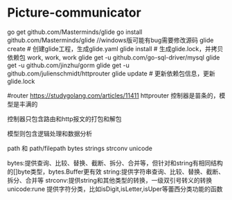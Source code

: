 # Picture-communicator
go get github.com/Masterminds/glide
go install github.com/Masterminds/glide  //windows版可能有bug需要修改源码
glide create  # 创建glide工程，生成glide.yaml
glide install # 生成glide.lock，并拷贝依赖包
work, work, work
glide get -u github.com/go-sql-driver/mysql
glide get -u github.com/jinzhu/gorm
glide get -u github.com/julienschmidt/httprouter
glide update  # 更新依赖包信息，更新glide.lock

#router  https://studygolang.com/articles/11411
httprouter
控制器是苗条的，模型是丰满的

控制器只包含路由和http报文的打包和解包

模型则包含逻辑处理和数据分析

path 和 path/filepath
bytes  strings strconv unicode

bytes:提供查询、比较、替换、截断、拆分、合并等，但针对和string有相同结构的[]byte类型，bytes.Buffer更有效
string:提供字符串查询、比较、替换、截断、拆分、合并等
strconv:提供string和其他类型的转换，一级双引号转义的转换
unicode:rune  提供字符分类，比如isDigit,isLetter,isUper等蕾西分类功能的函数
